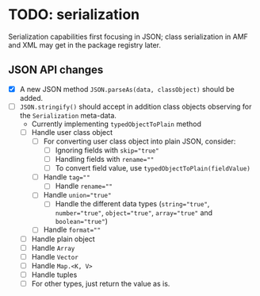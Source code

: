 # TODO: serialization

Serialization capabilities first focusing in JSON; class serialization in AMF and XML may get in the package registry later.

## JSON API changes

- [x] A new JSON method `JSON.parseAs(data, classObject)` should be added.
- [ ] `JSON.stringify()` should accept in addition class objects observing for the `Serialization` meta-data.
  - Currently implementing `typedObjectToPlain` method
  - [ ] Handle user class object
    - [ ] For converting user class object into plain JSON, consider:
      - [ ] Ignoring fields with `skip="true"`
      - [ ] Handling fields with `rename=""`
      - [ ] To convert field value, use `typedObjectToPlain(fieldValue)`
    - [ ] Handle `tag=""`
      - [ ] Handle `rename=""`
    - [ ] Handle `union="true"`
      - [ ] Handle the different data types (`string="true"`, `number="true"`, `object="true"`, `array="true"` and `boolean="true"`)
    - [ ] Handle `format=""`
  - [ ] Handle plain object
  - [ ] Handle `Array`
  - [ ] Handle `Vector`
  - [ ] Handle `Map.<K, V>`
  - [ ] Handle tuples
  - [ ] For other types, just return the value as is.